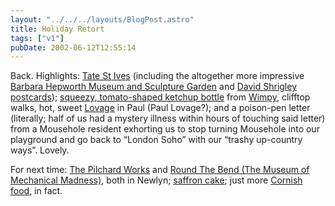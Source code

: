 ```yaml
---
layout: "../../../layouts/BlogPost.astro"
title: Holiday Retort
tags: ["v1"]
pubDate: 2002-06-12T12:55:14
---
```


Back. Highlights: [Tate St Ives][1] (including the altogether more impressive [Barbara Hepworth Museum and Sculpture Garden][2] and [David Shrigley postcards][3]); [squeezy, tomato-shaped ketchup bottle][4] from [Wimpy][5], clifftop walks, hot, sweet [Lovage][6] in Paul (Paul Lovage?); and a poison-pen letter (literally; half of us had a mystery illness within hours of touching said letter) from a Mousehole resident exhorting us to stop turning Mousehole into our playground and go back to &#8220;London Soho&#8221; with our &#8220;trashy up-country ways&#8221;. Lovely.

For next time: [The Pilchard Works][7] and [Round The Bend (The Museum of Mechanical Madness)][8], both in Newlyn; [saffron cake][9]; just more [Cornish food][10], in fact.

[1]: http://www.tate.org.uk/stives/ "Tate St Ives"
[2]: http://www.tate.org.uk/stives/hepworth.htm "Barbara Hepworth Museum and Sculpture Garden"
[3]: http://www.redstonepress.co.uk/terence/evilthoughts/index.htm "David Shrigley: Evil Thoughts"
[4]: ./squeezy.jpg "Image of a squeezy, tomato-shaped Wimpy ketchup bottle"
[5]: http://www.wimpyburger.co.uk/ "Wimpy Burgers UK, childhood-stylee"
[6]: http://www.recipesource.com/side-dishes/beverages/alcohol/01/rec0196.html
[7]: http://www.cata.co.uk/cata-guest/pilchard-works/pilchard-works.htm "The Pilchard Works, Newlyn"
[8]: http://www.golowan.com/rtb_1.htm "The Museum of Mechanical Madness, Newlyn"
[9]: http://www.greenchronicle.com/connies_cornish_kitchen/saffron_cake_recipe.htm "Saffron Cake recipe"
[10]: http://www.greenchronicle.com/connies_cornish_kitchen.htm "Cornish recipies"
